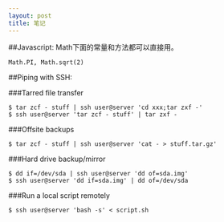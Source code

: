 ```yaml
---
layout: post
title: 笔记
---
```

##Javascript:
Math下面的常量和方法都可以直接用。

	Math.PI, Math.sqrt(2)


##Piping with SSH:

###Tarred file transfer

	$ tar zcf - stuff | ssh user@server 'cd xxx;tar zxf -'
	$ ssh user@server 'tar zcf - stuff' | tar zxf -

###Offsite backups

	$ tar zcf - stuff | ssh user@server 'cat - > stuff.tar.gz'

###Hard drive backup/mirror

	$ dd if=/dev/sda | ssh user@server 'dd of=sda.img'
	$ ssh user@server 'dd if=sda.img' | dd of=/dev/sda

###Run a local script remotely

	$ ssh user@server 'bash -s' < script.sh


